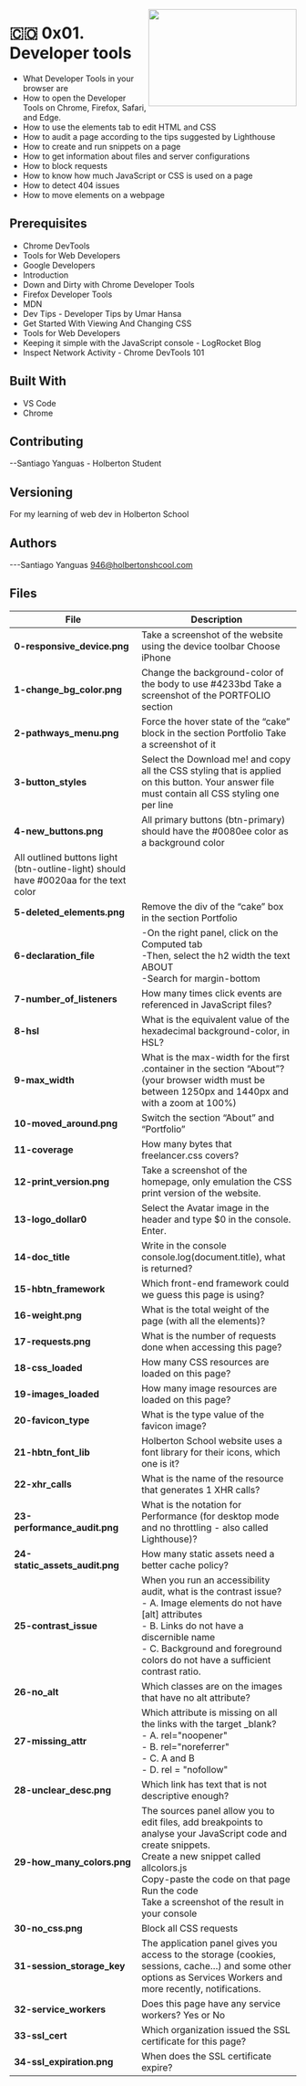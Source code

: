 <p>
<img width="260" height="170" src="https://image.flaticon.com/icons/svg/732/732205.svg" align="right" >
</p>





# :colombia: 0x01. Developer tools                                                              
- What Developer Tools in your browser are
- How to open the Developer Tools on Chrome, Firefox, Safari, and Edge.
- How to use the elements tab to edit HTML and CSS
- How to audit a page according to the tips suggested by Lighthouse
- How to create and run snippets on a page
- How to get information about files and server configurations
- How to block requests
- How to know how much JavaScript or CSS is used on a page
- How to detect 404 issues
- How to move elements on a webpage
## Prerequisites
- Chrome DevTools
- Tools for Web Developers
- Google Developers
- Introduction
- Down and Dirty with Chrome Developer Tools
- Firefox Developer Tools
- MDN
- Dev Tips - Developer Tips by Umar Hansa
- Get Started With Viewing And Changing CSS
- Tools for Web Developers
- Keeping it simple with the JavaScript console - LogRocket Blog
- Inspect Network Activity - Chrome DevTools 101
## Built With
- VS Code
- Chrome
## Contributing
--Santiago Yanguas - Holberton Student                                          
## Versioning
For my learning of web dev in Holberton School
## Authors
---Santiago Yanguas  946@holbertonshcool.com                                   
## Files

|             File               |             Description                  |
|--------------------------------| ---------------------------------------- |
|**0-responsive_device.png**| Take a screenshot of the website using the device toolbar Choose iPhone |
|**1-change_bg_color.png**| Change the background-color of the body to use #4233bd Take a screenshot of the PORTFOLIO section |
|**2-pathways_menu.png**| Force the hover state of the “cake” block in the section Portfolio Take a screenshot of it |
|**3-button_styles**| Select the Download me! and copy all the CSS styling that is applied on this button. Your answer file must contain all CSS styling one per line |
|**4-new_buttons.png**| All primary buttons (btn-primary) should have the #0080ee color as a background color
All outlined buttons light (btn-outline-light) should have #0020aa for the text color |
|**5-deleted_elements.png**| Remove the div of the “cake” box in the section Portfolio |
|**6-declaration_file**| -On the right panel, click on the Computed tab <br />-Then, select the h2 width the text ABOUT </br>-Search for margin-bottom |
|**7-number_of_listeners**| How many times click events are referenced in JavaScript files? |
|**8-hsl**| What is the equivalent value of the hexadecimal background-color, in HSL? |
|**9-max_width**| What is the max-width for the first .container in the section “About”? (your browser width must be between 1250px and 1440px and with a zoom at 100%) |
|**10-moved_around.png**| Switch the section “About” and “Portfolio” |
|**11-coverage**| How many bytes that freelancer.css covers? |
|**12-print_version.png**| Take a screenshot of the homepage, only emulation the CSS print version of the website. |
|**13-logo_dollar0**| Select the Avatar image in the header and type $0 in the console. Enter. |
|**14-doc_title**| Write in the console console.log(document.title), what is returned? |
|**15-hbtn_framework**| Which front-end framework could we guess this page is using? |
|**16-weight.png**| What is the total weight of the page (with all the elements)? |
|**17-requests.png**| What is the number of requests done when accessing this page? |
|**18-css_loaded**| How many CSS resources are loaded on this page? |
|**19-images_loaded**| How many image resources are loaded on this page? |
|**20-favicon_type**| What is the type value of the favicon image? |
|**21-hbtn_font_lib**| Holberton School website uses a font library for their icons, which one is it? |
|**22-xhr_calls**| What is the name of the resource that generates 1 XHR calls? |
|**23-performance_audit.png**| What is the notation for Performance (for desktop mode and no throttling - also called Lighthouse)? |
|**24-static_assets_audit.png**| How many static assets need a better cache policy? |
|**25-contrast_issue**| When you run an accessibility audit, what is the contrast issue?<br />- A. Image elements do not have [alt] attributes<br />- B. Links do not have a discernible name<br />- C. Background and foreground colors do not have a sufficient contrast ratio. |
|**26-no_alt**| Which classes are on the images that have no alt attribute? |
|**27-missing_attr**| Which attribute is missing on all the links with the target _blank?<br />- A. rel="noopener"<br />- B. rel="noreferrer"<br />- C. A and B<br />- D. rel = "nofollow" |
|**28-unclear_desc.png** | Which link has text that is not descriptive enough? |
|**29-how_many_colors.png**| The sources panel allow you to edit files, add breakpoints to analyse your JavaScript code and create snippets.<br />Create a new snippet called allcolors.js<br />Copy-paste the code on that page<br />Run the code<br />Take a screenshot of the result in your console<br /> |
|**30-no_css.png**| Block all CSS requests |
|**31-session_storage_key**| The application panel gives you access to the storage (cookies, sessions, cache…) and some other options as Services Workers and more recently, notifications. |
|**32-service_workers**| Does this page have any service workers? Yes or No |
|**33-ssl_cert**| Which organization issued the SSL certificate for this page? |
|**34-ssl_expiration.png**| When does the SSL certificate expire? |